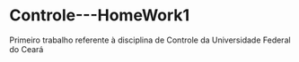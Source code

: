 # Controle---HomeWork1
Primeiro trabalho referente à disciplina de Controle da Universidade Federal do Ceará
